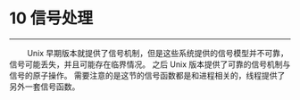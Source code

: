 # 10 信号处理
***

&emsp;&emsp;
Unix 早期版本就提供了信号机制，但是这些系统提供的信号模型并不可靠，信号可能丢失，并且可能存在临界情况。
之后 Unix 版本提供了可靠的信号机制与信号的原子操作。
需要注意的是这节的信号函数都是和进程相关的，线程提供了另外一套信号函数。